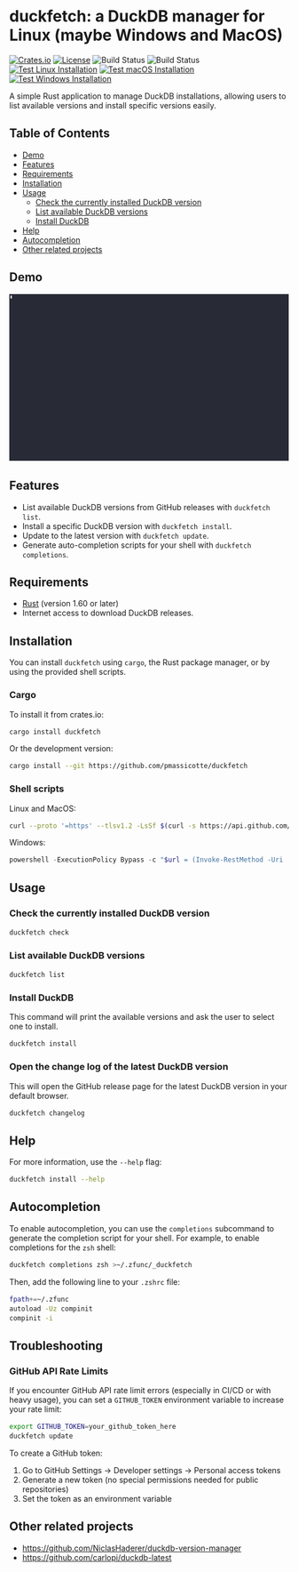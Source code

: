 # duckfetch: a DuckDB manager for Linux (maybe Windows and MacOS)

[![Crates.io](https://img.shields.io/crates/v/duckfetch)](https://crates.io/crates/duckfetch) [![License](https://img.shields.io/badge/license-Apache%202.0%20%7C%20MIT-blue.svg)](https://opensource.org/licenses/Apache-2.0) ![Build Status](https://github.com/PMassicotte/duckfetch/actions/workflows/release.yml/badge.svg) ![Build Status](https://github.com/PMassicotte/duckfetch/actions/workflows/rust.yml/badge.svg) [![Test Linux Installation](https://github.com/PMassicotte/duckfetch/actions/workflows/test-linux-install.yml/badge.svg)](https://github.com/PMassicotte/duckfetch/actions/workflows/test-linux-install.yml) [![Test macOS Installation](https://github.com/PMassicotte/duckfetch/actions/workflows/test-macos-install.yml/badge.svg)](https://github.com/PMassicotte/duckfetch/actions/workflows/test-macos-install.yml) [![Test Windows Installation](https://github.com/PMassicotte/duckfetch/actions/workflows/test-windos-install.yml/badge.svg)](https://github.com/PMassicotte/duckfetch/actions/workflows/test-windos-install.yml)

A simple Rust application to manage DuckDB installations, allowing users to list available versions and install specific versions easily.

## Table of Contents

- [Demo](#demo)
- [Features](#features)
- [Requirements](#requirements)
- [Installation](#installation)
- [Usage](#usage)
  - [Check the currently installed DuckDB version](#check-the-currently-installed-duckdb-version)
  - [List available DuckDB versions](#list-available-duckdb-versions)
  - [Install DuckDB](#install-duckdb)
- [Help](#help)
- [Autocompletion](#autocompletion)
- [Other related projects](#other-related-projects)

## Demo

![Demo](./assets/demo.gif)

## Features

- List available DuckDB versions from GitHub releases with `duckfetch list`.
- Install a specific DuckDB version with `duckfetch install`.
- Update to the latest version with `duckfetch update`.
- Generate auto-completion scripts for your shell with `duckfetch completions`.

## Requirements

- [Rust](https://www.rust-lang.org/tools/install) (version 1.60 or later)
- Internet access to download DuckDB releases.

## Installation

You can install `duckfetch` using `cargo`, the Rust package manager, or by using the provided shell scripts.

### Cargo

To install it from crates.io:

```bash
cargo install duckfetch
```

Or the development version:

```bash
cargo install --git https://github.com/pmassicotte/duckfetch
```

### Shell scripts

Linux and MacOS:

```bash
curl --proto '=https' --tlsv1.2 -LsSf $(curl -s https://api.github.com/repos/pmassicotte/duckfetch/releases/latest | grep -o 'https://github.com/pmassicotte/duckfetch/releases/download/[^"]*-installer.sh') | sh
```

Windows:

```powershell
powershell -ExecutionPolicy Bypass -c "$url = (Invoke-RestMethod -Uri 'https://api.github.com/repos/pmassicotte/duckfetch/releases/latest').assets | Where-Object { $_.name -eq 'duckfetch-installer.ps1' } | Select-Object -ExpandProperty browser_download_url; irm $url | iex"
```

## Usage

### Check the currently installed DuckDB version

```bash
duckfetch check
```

### List available DuckDB versions

```bash
duckfetch list
```

### Install DuckDB

This command will print the available versions and ask the user to select one to install.

```bash
duckfetch install
```

### Open the change log of the latest DuckDB version

This will open the GitHub release page for the latest DuckDB version in your default browser.

```bash
duckfetch changelog
```

## Help

For more information, use the `--help` flag:

```bash
duckfetch install --help
```

## Autocompletion

To enable autocompletion, you can use the `completions` subcommand to generate the completion script for your shell. For example, to enable completions for the `zsh` shell:

```bash
duckfetch completions zsh >~/.zfunc/_duckfetch
```

Then, add the following line to your `.zshrc` file:

```bash
fpath+=~/.zfunc
autoload -Uz compinit
compinit -i
```

## Troubleshooting

### GitHub API Rate Limits

If you encounter GitHub API rate limit errors (especially in CI/CD or with heavy usage), you can set a `GITHUB_TOKEN` environment variable to increase your rate limit:

```bash
export GITHUB_TOKEN=your_github_token_here
duckfetch update
```

To create a GitHub token:

1. Go to GitHub Settings → Developer settings → Personal access tokens
2. Generate a new token (no special permissions needed for public repositories)
3. Set the token as an environment variable

## Other related projects

- https://github.com/NiclasHaderer/duckdb-version-manager
- https://github.com/carlopi/duckdb-latest
